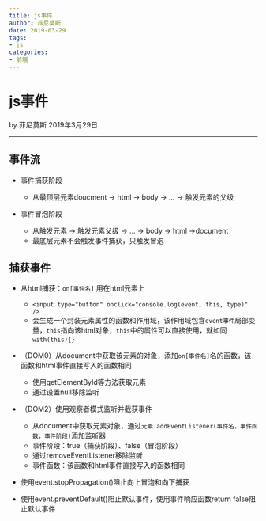 ```yaml
---
title: js事件
author: 菲尼莫斯
date: 2019-03-29
tags:
- js
categories:
- 前端
---
```


# js事件

by 菲尼莫斯 2019年3月29日

---

## 事件流

* 事件捕获阶段
    * 从最顶层元素doucment -> html -> body -> ... -> 触发元素的父级

* 事件冒泡阶段
    * 从触发元素 -> 触发元素父级 -> ... -> body -> html ->document
    * 最底层元素不会触发事件捕获，只触发冒泡

## 捕获事件

* 从html捕获：`on[事件名]` 用在html元素上
    * `<input type="button" onclick="console.log(event, this, type)" />`
    * 会生成一个封装元素属性的函数和作用域，该作用域包含`event事件`局部变量，`this`指向该html对象，`this`中的属性可以直接使用，就如同`with(this){}`

* （DOM0）从document中获取该元素的对象，添加`on[事件名]`名的函数，该函数和html事件直接写入的函数相同
    * 使用getElementById等方法获取元素
    * 通过设置null移除监听

* （DOM2）使用观察者模式监听并截获事件
    * 从document中获取元素对象，通过`元素.addEventListener(事件名，事件函数，事件阶段)`添加监听器
    * 事件阶段：true（捕获阶段）、false（冒泡阶段）
    * 通过removeEventListener移除监听
    * 事件函数：该函数和html事件直接写入的函数相同

* 使用event.stopPropagation()阻止向上冒泡和向下捕获

* 使用event.preventDefault()阻止默认事件，使用事件响应函数return false阻止默认事件


